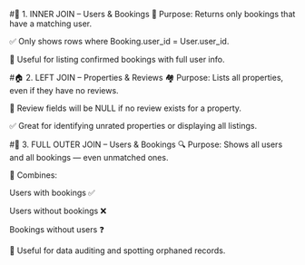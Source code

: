 #🔗 1. INNER JOIN – Users & Bookings
🎯 Purpose: Returns only bookings that have a matching user.

✅ Only shows rows where Booking.user_id = User.user_id.

👤 Useful for listing confirmed bookings with full user info.

#🏠 2. LEFT JOIN – Properties & Reviews
🏘️ Purpose: Lists all properties, even if they have no reviews.

💬 Review fields will be NULL if no review exists for a property.

✅ Great for identifying unrated properties or displaying all listings.

#🔄 3. FULL OUTER JOIN – Users & Bookings
🔍 Purpose: Shows all users and all bookings — even unmatched ones.

🧩 Combines:

Users with bookings ✅

Users without bookings ❌

Bookings without users ❓

🔧 Useful for data auditing and spotting orphaned records.


